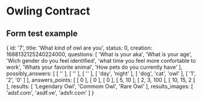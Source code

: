 # Owling Contract

## Form test example 


{
  id: '7',
  title: 'What kind of owl are you',
  status: 0,
  creation: 1668132125240224000,
  questions: [
    'What is your aka',
    'What is your age',
    'Wich gender do you feel identified',
    'what time you feel more confortable to work',
    'Whats your favorite animal',
    'How pets do you currently have'
  ],
  possibly_answers: [
    [ '' ],
    [ '' ],
    [ '' ],
    [ 'day', 'night' ],
    [ 'dog', 'cat', 'owl' ],
    [ '1', '2', '0' ]
  ],
  answers_points: [ [ 0 ], [ 0 ], [ 0 ], [ 5, 10 ], [ 2, 3, 100 ], [ 10, 15, 2 ] ],
  results: [ 'Legendary Owl', 'Commom Owl', 'Rare Owl' ],
  results_images: [ 'adsf.com', 'asdf.ve', 'adsfr.com' ]
}

